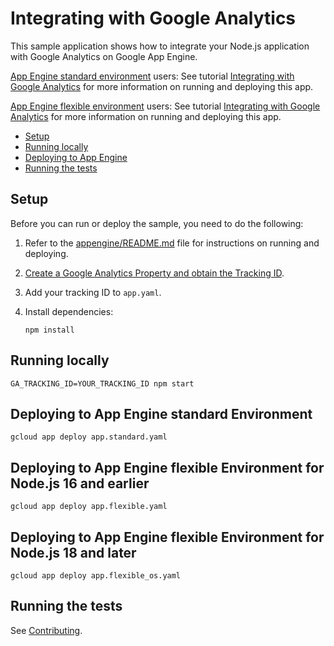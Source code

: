 # Integrating with Google Analytics

This sample application shows how to integrate your Node.js application with
Google Analytics on Google App Engine.

[App Engine standard environment][appengine-std] users: See tutorial [Integrating with Google Analytics][std-tutorial] for more information on running and deploying this app.

[App Engine flexible environment][appengine-flex] users: See tutorial [Integrating with Google Analytics][flex-tutorial] for more information on running and deploying this app.

* [Setup](#setup)
* [Running locally](#running-locally)
* [Deploying to App Engine](#deploying-to-app-engine)
* [Running the tests](#running-the-tests)

## Setup

Before you can run or deploy the sample, you need to do the following:

1.  Refer to the [appengine/README.md][readme] file for instructions on
    running and deploying.
1.  [Create a Google Analytics Property and obtain the Tracking ID][tracking].
1.  Add your tracking ID to `app.yaml`.
1.  Install dependencies:

        npm install

## Running locally

    GA_TRACKING_ID=YOUR_TRACKING_ID npm start

## Deploying to App Engine standard Environment

```
gcloud app deploy app.standard.yaml
```

## Deploying to App Engine flexible Environment for Node.js 16 and earlier

```
gcloud app deploy app.flexible.yaml
```

## Deploying to App Engine flexible Environment for Node.js 18 and later

```
gcloud app deploy app.flexible_os.yaml
```


## Running the tests

See [Contributing][contributing].

[appengine-flex]: https://cloud.google.com/appengine/docs/flexible/nodejs
[appengine-std]: https://cloud.google.com/appengine/docs/standard/nodejs
[flex-tutorial]: https://cloud.google.com/appengine/docs/flexible/nodejs/integrating-with-analytics
[std-tutorial]: https://cloud.google.com/appengine/docs/standard/nodejs/integrating-with-analytics
[readme]: ../README.md
[tracking]: https://support.google.com/analytics/answer/1042508
[contributing]: https://github.com/GoogleCloudPlatform/nodejs-docs-samples/blob/main/CONTRIBUTING.md
